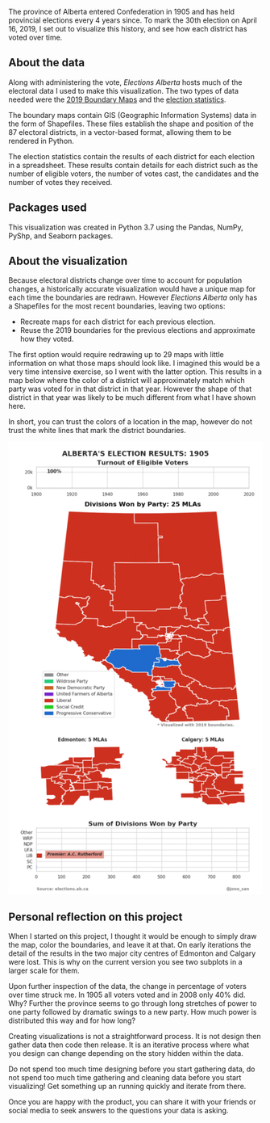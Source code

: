 The province of Alberta entered Confederation in 1905 and has held provincial elections every 4 years since.  To mark 
the 30th election on April 16, 2019, I set out to visualize this history, and see how each district has voted over time.

## About the data
Along with administering the vote, _Elections Alberta_ hosts much of the electoral data I used to make this visualization.
The two types of data needed were the [2019 Boundary Maps](https://www.elections.ab.ca/resources/2019-boundary-maps/) and 
the [election statistics](https://www.elections.ab.ca/news-reports/reports/statistics/).  

The boundary maps contain GIS (Geographic Information Systems) data in the form of Shapefiles.  These files establish
the shape and position of the 87 electoral districts, in a vector-based format, allowing them to be rendered in Python.

The election statistics contain the results of each district for each election in a spreadsheet.  These results contain 
details for each district such as the number of eligible voters, the number of votes cast, the candidates and the 
number of votes they received. 

## Packages used
This visualization was created in Python 3.7 using the Pandas, NumPy, PyShp, and Seaborn packages.

## About the visualization
Because electoral districts change over time to account for population changes, a historically accurate 
visualization would have a unique map for each time the boundaries are redrawn.  However _Elections Alberta_ only 
has a Shapefiles for the most recent boundaries, leaving two options:
- Recreate maps for each district for each previous election.
- Reuse the 2019 boundaries for the previous elections and approximate how they voted.

The first option would require redrawing up to 29 maps with little information on what those maps should look like.  I 
imagined this would be a very time intensive exercise, so I went with the latter option.  This results in a map below 
where the color of a district will approximately match which party was voted for in that district in that year.  However
the shape of that district in that year was likely to be much different from what I have shown here.  

In short, you can trust the colors of a location in the map, however do not trust the white lines that mark the district 
boundaries.

![Electoral Visualization](/images/electoral_map_ab.gif)

## Personal reflection on this project
When I started on this project, I thought it would be enough to simply draw the map, color the boundaries, and leave it 
at that.  On early iterations the detail of the results in the two major city centres of Edmonton and Calgary were lost.
This is why on the current version you see two subplots in a larger scale for them.

Upon further inspection of the data, the change in percentage of voters over time struck me.  In 1905 
all voters voted and in 2008 only 40% did.  Why?  Further the province seems to go through long stretches of power to
one party followed by dramatic swings to a new party.  How much power is distributed this way and for how long?

Creating visualizations is not a straightforward process.  It is not design then gather data then code then release.  It
is an iterative process where what you design can change depending on the story hidden within the data.  

Do not spend too much time designing before you start gathering data, do not spend too much time gathering and cleaning 
data before you start visualizing!  Get something up an running quickly and iterate from there.

Once you are happy with the product, you can share it with your friends or social media to seek answers to the questions 
your data is asking.  

<!--- bundle exec jekyll serve -->
<!--- http://localhost:4000/ -->
